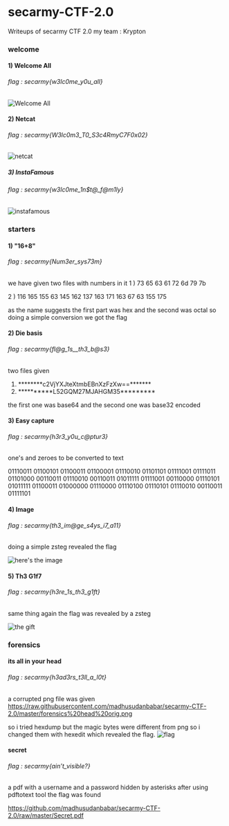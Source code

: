 # secarmy-CTF-2.0
Writeups of secarmy CTF 2.0
my team : Krypton

### welcome 

#### 1) Welcome All
  ###### flag : secarmy{w3lc0me_y0u_all}

![Welcome All](https://raw.githubusercontent.com/madhusudanbabar/secarmy-CTF-2.0/master/welcome.png)

#### 2) Netcat 
  ###### flag : secarmy{W3lc0m3_T0_S3c4RmyC7F0x02}
  
  ![netcat](https://raw.githubusercontent.com/madhusudanbabar/secarmy-CTF-2.0/master/welcome%20nc.png)
  
 ##### 3) InstaFamous
  ###### flag : secarmy{w3lc0me_1n$t@_f@m1ly}
  
  ![instafamous](https://raw.githubusercontent.com/madhusudanbabar/secarmy-CTF-2.0/master/Welcomeinstafamous.jpg)

### starters

#### 1) "16+8"
  ###### flag : secarmy{Num3er_sys73m}
  we have given two files with numbers in it 
  1 )  73 65 63 61 72 6d 79 7b 
 
  2 )  116 165 155 63 145 162 137 163 171 163 67 63 155 175 
  
  as the name suggests the first part was hex and the second was octal so doing a simple conversion we got the flag 
  
#### 2) Die basis 
  ###### flag : secarmy{fl@g_1s__th3_b@s3}
  two files given 
  1) \*\*\*\*\*\*\**c2VjYXJteXtmbEBnXzFzXw==\*\*\*\*\*\*\*
  2) \*\*\*\*\*\*\*\*\*\*L52GQM27MJAHGM35\*\*\*\*\*\*\*\*\*
  
  the first one was base64 and the second one was base32 encoded
  
#### 3) Easy capture
  ###### flag : secarmy{h3r3_y0u_c@ptur3}
  one's and zeroes to be converted to text 
  
  01110011 01100101 01100011 01100001 01110010 01101101 01111001 01111011 01101000 
  00110011 01110010 00110011 01011111 01111001 00110000 01110101 01011111 01100011 
  01000000 01110000 01110100 01110101 01110010 00110011 01111101
  
#### 4) Image
  ###### flag : secarmy{th3_im@ge_s4ys_i7_a11}
  
  doing a simple zsteg revealed the flag
  
 ![here's the image](https://raw.githubusercontent.com/madhusudanbabar/secarmy-CTF-2.0/master/Starters%20Image.png)
 
 
#### 5) Th3 G1f7
  ###### flag : secarmy{h3re_1s_th3_g1ft}
  
  same thing again the flag was revealed by a zsteg
  
  ![the gift](https://raw.githubusercontent.com/madhusudanbabar/secarmy-CTF-2.0/master/Starters%20the%20gift.png)
  
### forensics

#### its all in your head
  ###### flag : secarmy{h3ad3rs_t3ll_a_l0t}
  
  a corrupted png file was given
  https://raw.githubusercontent.com/madhusudanbabar/secarmy-CTF-2.0/master/forensics%20head%20orig.png
  
  so i tried hexdump but the magic bytes were different from png so i changed them with hexedit which revealed the flag.
  ![flag](https://raw.githubusercontent.com/madhusudanbabar/secarmy-CTF-2.0/master/forensics%20head%20flag.png)
  
#### secret
  ###### flag : secarmy{ain’t_visible?}
  
  a pdf with a username and a password hidden by asterisks
  after using pdftotext tool the flag was found
  
  https://github.com/madhusudanbabar/secarmy-CTF-2.0/raw/master/Secret.pdf

